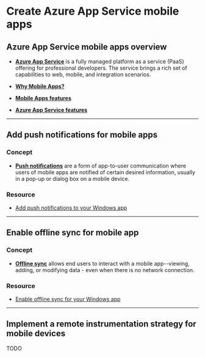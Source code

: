 # Create Azure App Service mobile apps

## Azure App Service mobile apps overview

- [**Azure App Service**](https://docs.microsoft.com/en-us/azure/app-service-mobile/app-service-mobile-value-prop) is a fully managed platform as a service (PaaS) offering for professional developers. The service brings a rich set of capabilities to web, mobile, and integration scenarios.

- [**Why Mobile Apps?**](https://docs.microsoft.com/en-us/azure/app-service-mobile/app-service-mobile-value-prop#why-mobile-apps)

- [**Mobile Apps features**](https://docs.microsoft.com/en-us/azure/app-service-mobile/app-service-mobile-value-prop#mobile-apps-features)

- [**Azure App Service features**](https://docs.microsoft.com/en-us/azure/app-service-mobile/app-service-mobile-value-prop#azure-app-service-features)

----

## Add push notifications for mobile apps

### Concept

- [**Push notifications**](https://docs.microsoft.com/en-us/azure/notification-hubs/notification-hubs-push-notification-overview#what-are-push-notifications) are a form of app-to-user communication where users of mobile apps are notified of certain desired information, usually in a pop-up or dialog box on a mobile device.

### Resource

- [Add push notifications to your Windows app](https://docs.microsoft.com/en-us/azure/app-service-mobile/app-service-mobile-windows-store-dotnet-get-started-push)

----

## Enable offline sync for mobile app

### Concept

- [**Offline sync**](https://docs.microsoft.com/en-us/azure/app-service-mobile/app-service-mobile-windows-store-dotnet-get-started-offline-data#overview) allows end users to interact with a mobile app--viewing, adding, or modifying data - even when there is no network connection.

### Resource

- [Enable offline sync for your Windows app](https://docs.microsoft.com/en-us/azure/app-service-mobile/app-service-mobile-windows-store-dotnet-get-started-offline-data)

----

## Implement a remote instrumentation strategy for mobile devices

TODO
